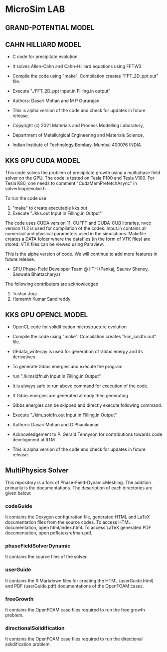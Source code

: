 # MicroSim LAB


## GRAND-POTENTIAL MODEL 


## CAHN HILLIARD MODEL
 * C code for precipitate evolution. 
 * It solves Allen-Cahn and Cahn–Hilliard equations using FFTW3.  
 * Compile the code using "make". Compilation creates "FFT_2D_ppt.out" file. 
 * Execute "./FFT_2D_ppt Input.in Filling.in output" 

 * Authors: Dasari Mohan and M P Gururajan

 * This is alpha version of the code and check for updates in future release. 

 * Copyright (c) 2021 Materials and Process Modelling Laboratory,
 * Department of Metallurgical Engineering and Materials Science, 
 * Indian Institute of Technology Bombay, Mumbai 400076 INDIA

## KKS GPU CUDA MODEL
This code solves the problem of precipitate growth using a multiphase field solver on the GPU.
The code is tested on Tesla P100 and Tesla V100.
For Tesla K80, one needs to comment "CudaMemPrefetchAsync" in solverloop/evolve.h

To run the code use 
1. "make" to create executable kks.out
2. Execute "./kks.out Input.in Filling.in Output"

The code uses CUDA version 11, CUFFT and CUDA-CUB libraries. 
nvcc version 11.2 is used for compilation of the codes.
Input.in contains all numerical and physical parameters used in the simulations. 
Makefile creates a  DATA folder where the datafiles (in the form of VTK files) are stored.
VTK files can be viewed using Paraview.

This is the alpha version of code. We will continue to add more features in future release.


- GPU Phase-Field Developer Team @ IITH
(Pankaj, Saurav Shenoy, Saswata Bhattacharya)

The following contributers are acknowledged
1. Tushar Jogi
2. Hemanth Kumar Sandireddy

## KKS GPU OPENCL MODEL

* OpenCL code for solidification microstructure evolution 

* Compile the code using "make". Compilation creates "kim_soldfn.out" file. 
* GEdata_writer.py is used for generation of Gibbs energy and its derivatives
* To generate Gibbs energies and execute the program
* run "./kimsldfn.sh  Input.in Filling.in Output"
* It is always safe to run above command for execution of the code.

* If Gibbs energies are generated already then generating 
* Gibbs energies can be skipped and directly execute following command.
* Execute "./kim_soldfn.out Input.in Filling.in Output" 

* Authors: Dasari Mohan and G Phanikumar
* Acknowledgement to P. Gerald Tennyson for contributions towards code development at IITM

* This is alpha version of the code and check for updates in future release. 

## MultiPhysics Solver
This repository is a fork of Phase-Field-DynamicMeshing. The addition primarily is the documentations. The description of each directories are given below:

### codeGuide

It contains the Doxygen configuration file, generated HTML and LaTeX documentation files from the source codes. To access HTML documentation, open html/index.html. To access LaTeX generated PDF documentation, open pdflatex/refman.pdf.

### phaseFieldSolverDynamic

It contains the source files of the solver.

### userGuide

It contains the R Markdown files for creating the HTML (userGuide.html) and PDF (userGuide.pdf) documentations of the OpenFOAM cases.

### freeGrowth

It contains the OpenFOAM case files required to run the free growth problem.

### directionalSolidification

It contains the OpenFOAM case files required to run the directional solidification problem.
